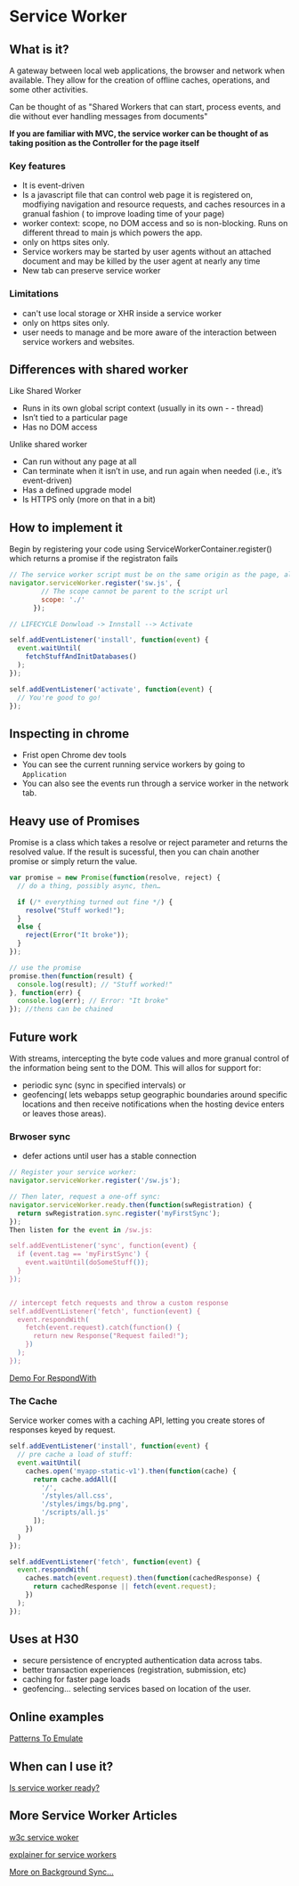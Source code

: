 # Service Worker

## What is it?
A gateway between local web applications, the browser and network when available. They allow for the creation of offline caches, operations, and some other activities.

Can be thought of as "Shared Workers that can start, process events, and die without ever handling messages from documents"

**If you are familiar with MVC, the service worker can be thought of as taking position as the Controller for the page itself**

### Key features
- It is event-driven
- Is a javascript file that can control web page it is registered on, modfiying navigation and resource requests, and caches resources in a granual fashion ( to improve loading time of your page)
- worker context: scope, no DOM access and so is non-blocking. Runs on different thread to main js which powers the app.
- only on https sites only.
- Service workers may be started by user agents without an attached document and may be killed by the user agent at nearly any time
- New tab can preserve service worker

### Limitations
- can't use local storage or XHR inside a service worker
- only on https sites only.
- user needs to manage and be more aware of the interaction between service workers and websites. 

## Differences with shared worker
Like Shared Worker
- Runs in its own global script context (usually in its own - - thread)
- Isn’t tied to a particular page
- Has no DOM access

Unlike shared worker
- Can run without any page at all
- Can terminate when it isn’t in use, and run again when needed (i.e., it’s event-driven)
- Has a defined upgrade model
- Is HTTPS only (more on that in a bit)

## How to implement it
Begin by registering your code using ServiceWorkerContainer.register() which returns a promise if the registraton fails

```js
// The service worker script must be on the same origin as the page, although you can import scripts from other origins using importScripts 
navigator.serviceWorker.register('sw.js', {
        // The scope cannot be parent to the script url
        scope: './'
      });

// LIFECYCLE Donwload -> Innstall --> Activate

self.addEventListener('install', function(event) {
  event.waitUntil(
    fetchStuffAndInitDatabases()
  );
});

self.addEventListener('activate', function(event) {
  // You're good to go!
});

```

## Inspecting in chrome
- Frist open Chrome dev tools
- You can see the current running service workers by going to `Application`
- You can also see the events run through a service worker in the network tab.

## Heavy use of Promises

Promise is a class which takes a resolve or reject parameter and returns the resolved value. If the result is sucessful, then you can chain another promise or simply return the value.

```js
var promise = new Promise(function(resolve, reject) {
  // do a thing, possibly async, then…

  if (/* everything turned out fine */) {
    resolve("Stuff worked!");
  }
  else {
    reject(Error("It broke"));
  }
});

// use the promise
promise.then(function(result) {
  console.log(result); // "Stuff worked!"
}, function(err) {
  console.log(err); // Error: "It broke"
}); //thens can be chained
```

## Future work
With streams, intercepting the byte code values and more granual control of the information being sent to the DOM. This will allos for support for:
- periodic sync (sync in specified intervals)
or 
- geofencing( lets webapps setup geographic boundaries around specific locations and then receive notifications when the hosting device enters or leaves those areas). 

### Brwoser sync
- defer actions until user has a stable connection

```js
// Register your service worker:
navigator.serviceWorker.register('/sw.js');

// Then later, request a one-off sync:
navigator.serviceWorker.ready.then(function(swRegistration) {
  return swRegistration.sync.register('myFirstSync');
});
Then listen for the event in /sw.js:

self.addEventListener('sync', function(event) {
  if (event.tag == 'myFirstSync') {
    event.waitUntil(doSomeStuff());
  }
});


// intercept fetch requests and throw a custom response
self.addEventListener('fetch', function(event) {
  event.respondWith(
    fetch(event.request).catch(function() {
      return new Response("Request failed!");
    })
  );
});
```

[Demo For RespondWith](https://jakearchibald.github.io/isserviceworkerready/demos/img-rewrite/)

### The Cache
Service worker comes with a caching API, letting you create stores of responses keyed by request.

```js
self.addEventListener('install', function(event) {
  // pre cache a load of stuff:
  event.waitUntil(
    caches.open('myapp-static-v1').then(function(cache) {
      return cache.addAll([
        '/',
        '/styles/all.css',
        '/styles/imgs/bg.png',
        '/scripts/all.js'
      ]);
    })
  )
});

self.addEventListener('fetch', function(event) {
  event.respondWith(
    caches.match(event.request).then(function(cachedResponse) {
      return cachedResponse || fetch(event.request);
    })
  );
});
```

## Uses at H30
- secure persistence of encrypted authentication data across tabs.
- better transaction experiences (registration, submission, etc)
- caching for faster page loads
- geofencing... selecting services based on location of the user.

## Online examples
[Patterns To Emulate](https://serviceworke.rs)

## When can I use it?
[Is service worker ready?](https://jakearchibald.github.io/isserviceworkerready/)


## More Service Worker Articles
[w3c service woker](https://w3c.github.io/ServiceWorker/#service-worker-url)

[explainer for service workers](https://github.com/w3c/ServiceWorker/blob/master/explainer.md)

[More on Background Sync...](https://developers.google.com/web/updates/2015/12/background-sync)